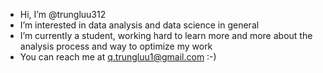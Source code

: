 - Hi, I’m @trungluu312 
- I’m interested in data analysis and data science in general
- I’m currently a student, working hard to learn more and more about the analysis process and way to optimize my work
- You can reach me at q.trungluu1@gmail.com :-)

